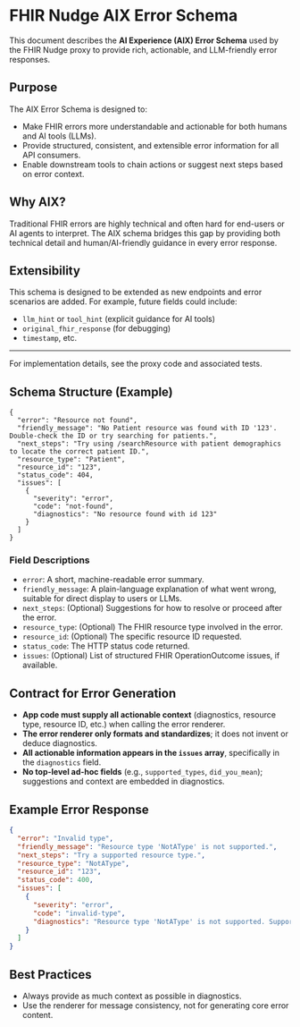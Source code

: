 # FHIR Nudge AIX Error Schema

This document describes the **AI Experience (AIX) Error Schema** used by the FHIR Nudge proxy to provide rich, actionable, and LLM-friendly error responses.

## Purpose

The AIX Error Schema is designed to:
- Make FHIR errors more understandable and actionable for both humans and AI tools (LLMs).
- Provide structured, consistent, and extensible error information for all API consumers.
- Enable downstream tools to chain actions or suggest next steps based on error context.

## Why AIX?

Traditional FHIR errors are highly technical and often hard for end-users or AI agents to interpret. The AIX schema bridges this gap by providing both technical detail and human/AI-friendly guidance in every error response.

## Extensibility

This schema is designed to be extended as new endpoints and error scenarios are added. For example, future fields could include:
- `llm_hint` or `tool_hint` (explicit guidance for AI tools)
- `original_fhir_response` (for debugging)
- `timestamp`, etc.

---

For implementation details, see the proxy code and associated tests.

## Schema Structure (Example)

```
{
  "error": "Resource not found",
  "friendly_message": "No Patient resource was found with ID '123'. Double-check the ID or try searching for patients.",
  "next_steps": "Try using /searchResource with patient demographics to locate the correct patient ID.",
  "resource_type": "Patient",
  "resource_id": "123",
  "status_code": 404,
  "issues": [
    {
      "severity": "error",
      "code": "not-found",
      "diagnostics": "No resource found with id 123"
    }
  ]
}
```

### Field Descriptions

- `error`: A short, machine-readable error summary.
- `friendly_message`: A plain-language explanation of what went wrong, suitable for direct display to users or LLMs.
- `next_steps`: (Optional) Suggestions for how to resolve or proceed after the error.
- `resource_type`: (Optional) The FHIR resource type involved in the error.
- `resource_id`: (Optional) The specific resource ID requested.
- `status_code`: The HTTP status code returned.
- `issues`: (Optional) List of structured FHIR OperationOutcome issues, if available.

## Contract for Error Generation

- **App code must supply all actionable context** (diagnostics, resource type, resource ID, etc.) when calling the error renderer.
- **The error renderer only formats and standardizes**; it does not invent or deduce diagnostics.
- **All actionable information appears in the `issues` array**, specifically in the `diagnostics` field.
- **No top-level ad-hoc fields** (e.g., `supported_types`, `did_you_mean`); suggestions and context are embedded in diagnostics.

## Example Error Response

```json
{
  "error": "Invalid type",
  "friendly_message": "Resource type 'NotAType' is not supported.",
  "next_steps": "Try a supported resource type.",
  "resource_type": "NotAType",
  "resource_id": "123",
  "status_code": 400,
  "issues": [
    {
      "severity": "error",
      "code": "invalid-type",
      "diagnostics": "Resource type 'NotAType' is not supported. Supported types: ['Patient', 'Observation']. Did you mean: 'Patient'?"
    }
  ]
}
```

## Best Practices

- Always provide as much context as possible in diagnostics.
- Use the renderer for message consistency, not for generating core error content.
